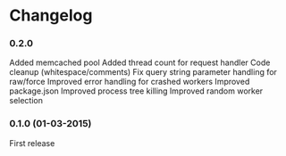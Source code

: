 # Changelog

### 0.2.0

Added memcached pool
Added thread count for request handler
Code cleanup (whitespace/comments)
Fix query string parameter handling for raw/force
Improved error handling for crashed workers
Improved package.json
Improved process tree killing
Improved random worker selection

### 0.1.0 (01-03-2015)

First release
